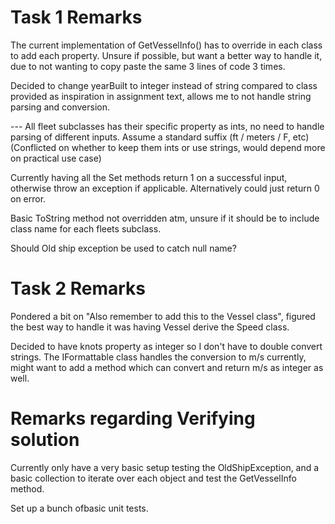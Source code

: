 # Task 1 Remarks
The current implementation of GetVesselInfo() has to override in each class to add each property. Unsure if possible, but want a better way to handle it,
due to not wanting to copy paste the same 3 lines of code 3 times. 

Decided to change yearBuilt to integer instead of string compared to class provided as inspiration in assignment text,
allows me to not handle string parsing and conversion.

--- All fleet subclasses has their specific property as ints, no need to handle parsing of different inputs. Assume a standard suffix (ft / meters / F, etc)
(Conflicted on whether to keep them ints or use strings, would depend more on practical use case) 

Currently having all the Set methods return 1 on a successful input, otherwise throw an exception if applicable. Alternatively could just return 0 on error. 

Basic ToString method not overridden atm, unsure if it should be to include class name for each fleets subclass.

Should Old ship exception be used to catch null name?



# Task 2 Remarks
Pondered a bit on "Also remember to add this to the Vessel class", figured the best way to handle it was having Vessel derive the Speed class.

Decided to have knots property as integer so I don't have to double convert strings. The IFormattable class handles the conversion to m/s currently,
might want to add a method which can convert and return m/s as integer as well. 


# Remarks regarding Verifying solution
Currently only have a very basic setup testing the OldShipException, and a basic collection to iterate over each object and test the GetVesselInfo method. 

Set up a bunch ofbasic unit tests. 